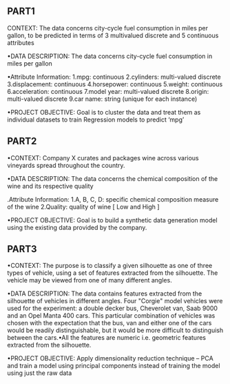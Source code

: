PART1
-----
CONTEXT: The  data  concerns  city-cycle  fuel  consumption  in  miles  per  gallon,  to  be  predicted  in  terms  of  3  multivalued  discrete  and  5 continuous attributes 

•DATA DESCRIPTION: The data concerns city-cycle fuel consumption in miles per gallon 

•Attribute Information: 
    1.mpg: continuous
    2.cylinders: multi-valued discrete
    3.displacement: continuous
    4.horsepower: continuous
    5.weight: continuous
    6.acceleration: continuous
    7.model year: multi-valued discrete
    8.origin: multi-valued discrete
    9.car name: string (unique for each instance) 

•PROJECT OBJECTIVE: Goal is to cluster the data and treat them as individual datasets to train Regression models to predict ‘mpg’ 

PART2
-----
•CONTEXT: Company X curates and packages wine across various vineyards spread throughout the country.

•DATA DESCRIPTION: The data concerns the chemical composition of the wine and its respective quality

.Attribute Information: 
    1.A, B, C, D: specific chemical composition measure of the wine
    2.Quality: quality of wine [ Low and High ]

•PROJECT OBJECTIVE: Goal is to build a synthetic data generation model using the existing data provided by the company.

PART3
-----
•CONTEXT: The purpose is to classify a given silhouette as one of three types of vehicle, using a set of features extracted from the silhouette. The vehicle may be viewed from one of many different angles.

•DATA  DESCRIPTION: The  data  contains  features  extracted  from  the  silhouette  of  vehicles  in  different  angles.  Four  "Corgie"  model  vehicles were used for the experiment: a double decker bus, Cheverolet van, Saab 9000 and an Opel Manta 400 cars. This particular combination of vehicles was chosen with the expectation that the bus, van and either one of the cars would be readily distinguishable, but it would be more difficult to distinguish between the cars.•All the features are numeric i.e. geometric features extracted from the silhouette.

•PROJECT OBJECTIVE: Apply dimensionality reduction technique – PCA and train a model using principal components instead of training the model using just the raw data